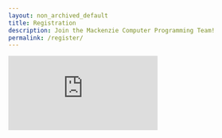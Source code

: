 ```yaml
---
layout: non_archived_default
title: Registration
description: Join the Mackenzie Computer Programming Team!
permalink: /register/
---
```

<iframe src="https://docs.google.com/forms/d/e/1FAIpQLSeqUOsUNqGRepXCHrEWMGMtBX20s7bYA9DctV2fos1gqQZgBg/viewform?embedded=true" frameborder="0" marginheight="0" marginwidth="0">Loading...</iframe>
